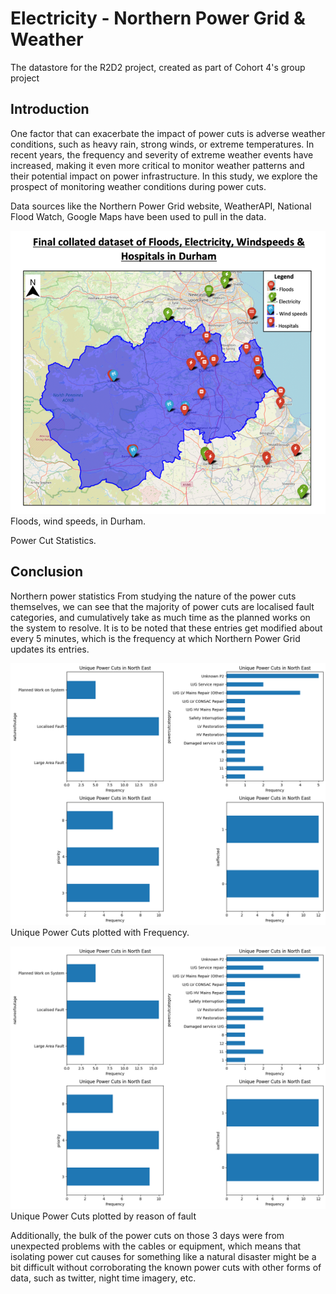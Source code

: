 # Electricity - Northern Power Grid & Weather 
The datastore for the R2D2 project, created as part of Cohort 4's group project

## Introduction
One factor that can exacerbate the impact of power cuts is adverse weather conditions, such as heavy rain, strong winds, or extreme temperatures. In recent years, the frequency and severity of extreme weather events have increased, making it even more critical to monitor weather patterns and their potential impact on power infrastructure. In this study, we explore the prospect of monitoring weather conditions during power cuts. 

Data sources like the Northern Power Grid website, WeatherAPI, National Flood Watch, Google Maps have been used to pull in the data. 

![alt text](https://github.com/Geospatial-Systems-CDT/r2d2-datastore/blob/main/Electricity%20-%20weather%2Cpower%2Cfloods%2Clocations/Write%20up/7_mapdurham.png "Floods, Power Cuts, wind speeds, Hospitals in Durham")
Floods, wind speeds, in Durham.


Power Cut Statistics.

## Conclusion

Northern power statistics
From studying the nature of the power cuts themselves, we can see that the majority of power cuts are localised fault categories, and cumulatively take as much time as the planned works on the system to resolve. It is to be noted that these entries get modified about every 5 minutes, which is the frequency at which Northern Power Grid updates its entries. 

![alt text](https://github.com/Geospatial-Systems-CDT/r2d2-datastore/blob/main/Electricity%20-%20weather%2Cpower%2Cfloods%2Clocations/Write%20up/6-power-hours.png "Power Cut frequency and Counts in the North East")
Unique Power Cuts plotted with Frequency.

![alt text](https://github.com/Geospatial-Systems-CDT/r2d2-datastore/blob/main/Electricity%20-%20weather%2Cpower%2Cfloods%2Clocations/Write%20up/power_freq.png "Unique Power Cuts plotted by reason of fault")
Unique Power Cuts plotted by reason of fault

Additionally, the bulk of the power cuts on those 3 days were from unexpected problems with the cables or equipment, which means that isolating power cut causes for something like a natural disaster might be a bit difficult without corroborating the known power cuts with other forms of data, such as twitter, night time imagery, etc. 
